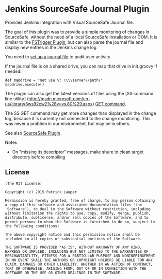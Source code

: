 Jenkins SourceSafe Journal Plugin
=================================

Provides Jenkins integration with Visual SourceSafe Journal file.

The goal of this plugin was to provide a simple monitoring of changes in SourceSafe, 
without the need of a local SourceSafe installation or COM. It is similar to the [FSTrigger Plugin](https://wiki.jenkins-ci.org/display/JENKINS/FSTrigger+Plugin), but can also parse the journal file and display new entries in the Jenkins change log. 

You need to [set up a journal file](http://msdn.microsoft.com/en-us/library/ms181070%28v=vs.80%29.aspx) to audit user activity.

If the journal file is on a shared drive, you can map that drive in init.groovy if needed:

    def mapdrive = "net use V: \\\\server\\path\"
    mapdrive.execute()

The plugin can also get the latest versions of files using the [SS command line utility] (http://msdn.microsoft.com/en-us/library/5ws92cw2%28v=vs.80%29.aspx) [GET command](http://msdn.microsoft.com/en-us/library/661w6e3d%28v=vs.80%29.aspx).

The SS GET command may get more changes than displayed in the change log, because it is currently not connected to the change monitoring. This was never a problem in our environment, but may be in others. 

See also [SourceSafe Plugin](https://wiki.jenkins-ci.org/display/JENKINS/Visual+SourceSafe+Plugin).

Notes
* On "missing its descriptor" messages, make shure to clean target directory before compiling


License
-------

	(The MIT License)

	Copyright (c) 2015 Patrick Lauper

	Permission is hereby granted, free of charge, to any person obtaining
	a copy of this software and associated documentation files (the
	'Software'), to deal in the Software without restriction, including
	without limitation the rights to use, copy, modify, merge, publish,
	distribute, sublicense, and/or sell copies of the Software, and to
	permit persons to whom the Software is furnished to do so, subject to
	the following conditions:

	The above copyright notice and this permission notice shall be
	included in all copies or substantial portions of the Software.

	THE SOFTWARE IS PROVIDED 'AS IS', WITHOUT WARRANTY OF ANY KIND,
	EXPRESS OR IMPLIED, INCLUDING BUT NOT LIMITED TO THE WARRANTIES OF
	MERCHANTABILITY, FITNESS FOR A PARTICULAR PURPOSE AND NONINFRINGEMENT.
	IN NO EVENT SHALL THE AUTHORS OR COPYRIGHT HOLDERS BE LIABLE FOR ANY
	CLAIM, DAMAGES OR OTHER LIABILITY, WHETHER IN AN ACTION OF CONTRACT,
	TORT OR OTHERWISE, ARISING FROM, OUT OF OR IN CONNECTION WITH THE
	SOFTWARE OR THE USE OR OTHER DEALINGS IN THE SOFTWARE.